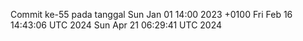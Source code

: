 Commit ke-55 pada tanggal Sun Jan 01 14:00 2023 +0100
Fri Feb 16 14:43:06 UTC 2024
Sun Apr 21 06:29:41 UTC 2024
